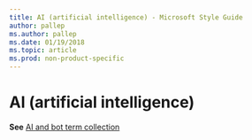 ```yaml
---
title: AI (artificial intelligence) - Microsoft Style Guide
author: pallep
ms.author: pallep
ms.date: 01/19/2018
ms.topic: article
ms.prod: non-product-specific
---
```


# AI (artificial intelligence)

**See** [AI and bot term collection](/a-to-z/term-collections/ai-bot-terms.md)
